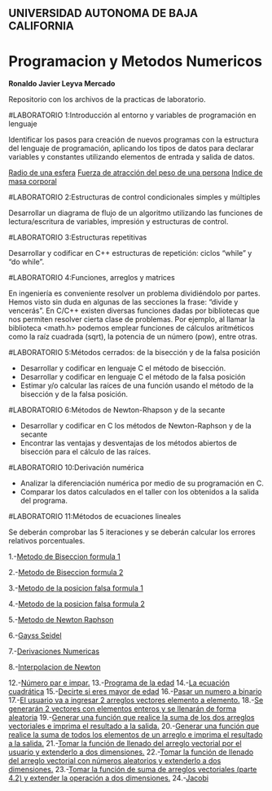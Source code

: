 ## UNIVERSIDAD AUTONOMA DE BAJA CALIFORNIA
# Programacion y Metodos Numericos 

**Ronaldo Javier Leyva Mercado**

Repositorio con los archivos de la practicas de laboratorio.

#LABORATORIO 1:Introducción al entorno y variables de programación en lenguaje 

Identificar los pasos para creación de nuevos programas con la estructura del lenguaje de programación, aplicando los tipos de datos para declarar variables y constantes
utilizando elementos de entrada y salida de datos.

[Radio de una esfera]()
[Fuerza de atracción del peso de una persona]()
[Indice de masa corporal]()

#LABORATORIO 2:Estructuras de control condicionales simples y múltiples

Desarrollar un diagrama de flujo de un algoritmo utilizando las funciones de lectura/escritura de variables, impresión y estructuras de control.

#LABORATORIO 3:Estructuras repetitivas

Desarrollar y codificar en C++ estructuras de repetición: ciclos “while” y “do while”.

#LABORATORIO 4:Funciones, arreglos y matrices

En ingeniería es conveniente resolver un problema dividiéndolo por partes. Hemos visto sin duda en algunas de las secciones la frase: “divide y vencerás”. En C/C++ existen diversas funciones dadas por bibliotecas que nos permiten resolver cierta clase de problemas. Por ejemplo, al llamar la biblioteca <math.h> podemos emplear funciones de cálculos aritméticos como la raíz cuadrada (sqrt), la potencia de un número (pow), entre otras.

#LABORATORIO 5:Métodos cerrados: de la bisección y de la falsa posición

- Desarrollar y codificar en lenguaje C el método de bisección.
- Desarrollar y codificar en lenguaje C el método de la falsa posición
- Estimar y/o calcular las raíces de una función usando el método de la bisección y de la
falsa posición.

#LABORATORIO 6:Métodos de Newton-Rhapson y de la secante

- Desarrollar y codificar en C los métodos de Newton-Raphson y de la secante
- Encontrar las ventajas y desventajas de los métodos abiertos de bisección para el cálculo de las raíces.

#LABORATORIO 10:Derivación numérica

- Analizar la diferenciación numérica por medio de su programación en C.
- Comparar los datos calculados en el taller con los obtenidos a la salida del programa.

#LABORATORIO 11:Métodos de ecuaciones lineales

Se deberán comprobar las 5 iteraciones y se deberán calcular los errores relativos
porcentuales.



1.-[Metodo de Biseccion formula 1](https://github.com/RonaldoLeyva/Proyecto_PYMN_2020_2/blob/main/Practica%20metodo%20de%20la%20biseccion%20formula%201.c)

2.-[Metodo de Biseccion formula 2](https://github.com/RonaldoLeyva/Proyecto_PYMN_2020_2/blob/main/Practica%20metodo%20de%20la%20biseccion%20formula%202.c)

3.-[Metodo de la posicion falsa formula 1](https://github.com/RonaldoLeyva/Proyecto_PYMN_2020_2/blob/main/Practica%20metodo%20de%20la%20posicion%20falsa%20formula%201.c)

4.-[Metodo de la posicion falsa formula 2](https://github.com/RonaldoLeyva/Proyecto_PYMN_2020_2/blob/main/Practica%20metodo%20de%20la%20posicion%20falsa%20formula%202.c)

5.-[Metodo de Newton Raphson](https://github.com/RonaldoLeyva/Proyecto_PYMN_2020_2/blob/main/Practica%20Newton-Rhapson%20Ronaldo%20Leyva.c)

6.-[Gayss Seidel]()

7.-[Derivaciones Numericas](https://github.com/RonaldoLeyva/Proyecto_PYMN_2020_2/blob/main/Derivaciones%20Numericas.c)

8.-[Interpolacion de Newton]()

12.-[Número par e impar.]()
13.-[Programa de la edad]()
14.-[La ecuación cuadrática]()
15.-[Decirte si eres mayor de edad]()
16.-[Pasar un numero a binario]()
17.-[El usuario va a ingresar 2 arreglos vectores elemento a elemento.]()
18.-[Se generarán 2 vectores con elementos enteros y se llenarán de forma aleatoria]()
19.-[Generar una función que realice la suma de los dos arreglos vectoriales e imprima
el resultado a la salida.]()
20.-[Generar una función que realice la suma de todos los elementos de un arreglo e
imprima el resultado a la salida.]()
21.-[Tomar la función de llenado del arreglo vectorial por el usuario y
extenderlo a dos dimensiones.]()
22.-[Tomar la función de llenado del arreglo vectorial con números aleatorios y extenderlo a dos dimensiones.]()
23.-[Tomar la función de suma de arreglos vectoriales (parte 4.2) y extender la
operación a dos dimensiones.]()
24.-[Jacobi]()
